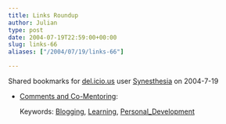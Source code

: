 ```yaml
---
title: Links Roundup
author: Julian
type: post
date: 2004-07-19T22:59:00+00:00
slug: links-66 
aliases: ["/2004/07/19/links-66"]

---
```

Shared bookmarks for [del.icio.us][1] user  [Synesthesia][2] on 2004-7-19

  * [Comments and Co-Mentoring][3]:
   
    Keywords: [Blogging][4], [Learning][5], [Personal_Development][6]

 [1]: https://del.icio.us/
 [2]: https://del.icio.us/synesthesia
 [3]: https://blog.wirearchy.com/blog/_archives/2004/7/17/107258.html "https://blog.wirearchy.com/blog/_archives/2004/7/17/107258.html"
 [4]: https://del.icio.us/synesthesia/Blogging
 [5]: https://del.icio.us/synesthesia/Learning
 [6]: https://del.icio.us/synesthesia/Personal_Development